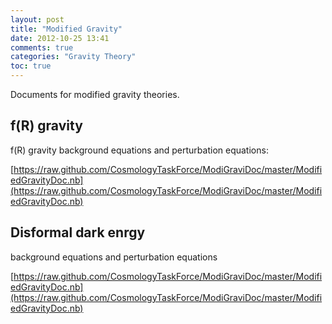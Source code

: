 ```yaml
---
layout: post
title: "Modified Gravity"
date: 2012-10-25 13:41
comments: true
categories: "Gravity Theory"
toc: true
---
```



Documents for modified gravity theories.


<!-- more -->


## f(R) gravity

f(R) gravity background equations and perturbation equations:

[https://raw.github.com/CosmologyTaskForce/ModiGraviDoc/master/ModifiedGravityDoc.nb](https://raw.github.com/CosmologyTaskForce/ModiGraviDoc/master/ModifiedGravityDoc.nb)


## Disformal dark enrgy

background equations and perturbation equations

[https://raw.github.com/CosmologyTaskForce/ModiGraviDoc/master/ModifiedGravityDoc.nb](https://raw.github.com/CosmologyTaskForce/ModiGraviDoc/master/ModifiedGravityDoc.nb)

